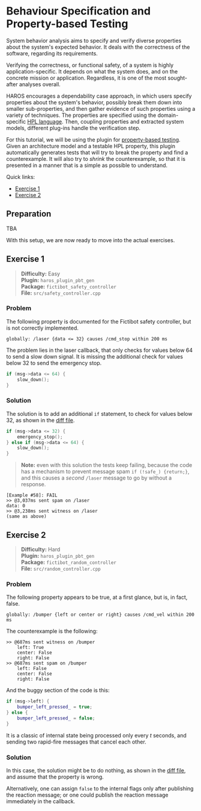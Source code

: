 # Behaviour Specification and Property-based Testing

System behavior analysis aims to specify and verify diverse properties about the system's expected behavior.
It deals with the correctness of the software, regarding its requirements.

Verifying the correctness, or functional safety, of a system is highly application-specific.
It depends on what the system does, and on the concrete mission or application.
Regardless, it is one of the most sought-after analyses overall.

HAROS encourages a dependability case approach, in which users specify properties about the system's behavior, possibly break them down into smaller sub-properties, and then gather evidence of such properties using a variety of techniques.
The properties are specified using the domain-specific [HPL language](https://github.com/git-afsantos/hpl-specs).
Then, coupling properties and extracted system models, different plug-ins handle the verification step.

For this tutorial, we will be using the plugin for [property-based testing](https://github.com/git-afsantos/haros-plugin-pbt-gen).
Given an architecture model and a testable HPL property, this plugin automatically generates tests that will try to break the property and find a counterexample.
It will also try to *shrink* the counterexample, so that it is presented in a manner that is a simple as possible to understand.

Quick links:

- [Exercise 1](#exercise-1)
- [Exercise 2](#exercise-2)

## Preparation

TBA

With this setup, we are now ready to move into the actual exercises.

## Exercise 1

> **Difficulty:** Easy  
> **Plugin:** `haros_plugin_pbt_gen`  
> **Package:** `fictibot_safety_controller`  
> **File:** `src/safety_controller.cpp`

### Problem

The following property is documented for the Fictibot safety controller, but is not correctly implemented.

`globally: /laser {data <= 32} causes /cmd_stop within 200 ms`

The problem lies in the laser callback, that only checks for values below 64 to send a slow down signal.
It is missing the additional check for values below 32 to send the emergency stop.

```cpp
if (msg->data <= 64) {
    slow_down();
}
```

### Solution

The solution is to add an additional `if` statement, to check for values below 32, as shown in the [diff file](https://github.com/git-afsantos/haros_tutorials/blob/master/exercises/sec4-behaviour/ex1.diff).

```cpp
if (msg->data <= 32) {
    emergency_stop();
} else if (msg->data <= 64) {
    slow_down();
}
```

> **Note:** even with this solution the tests keep failing, because the code has a mechanism to prevent message spam `if (!safe_) {return;}`, and this causes a *second* `/laser` message to go by without a response.

```
[Example #58]: FAIL
>> @3,037ms sent spam on /laser
data: 0
>> @3,238ms sent witness on /laser
(same as above)
```

## Exercise 2

> **Difficulty:** Hard  
> **Plugin:** `haros_plugin_pbt_gen`  
> **Package:** `fictibot_random_controller`  
> **File:** `src/random_controller.cpp`

### Problem

The following property appears to be true, at a first glance, but is, in fact, false.

`globally: /bumper {left or center or right} causes /cmd_vel within 200 ms`

The counterexample is the following:

```
>> @687ms sent witness on /bumper
    left: True
    center: False
    right: False
>> @687ms sent spam on /bumper
    left: False
    center: False
    right: False
```

And the buggy section of the code is this:

```cpp
if (msg->left) {
    bumper_left_pressed_ = true;
} else {
    bumper_left_pressed_ = false;
}
```

It is a classic of internal state being processed only every *t* seconds, and sending two rapid-fire messages that cancel each other.

### Solution

In this case, the solution might be to do nothing, as shown in the [diff file](https://github.com/git-afsantos/haros_tutorials/blob/master/exercises/sec4-behaviour/ex2.diff), and assume that the property is wrong.

Alternatively, one can assign `false` to the internal flags only after publishing the reaction message; or one could publish the reaction message immediately in the callback.
